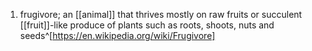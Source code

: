 1. frugivore; an [[animal]] that thrives mostly on raw fruits or succulent [[fruit]]-like produce of plants such as roots, shoots, nuts and seeds^[https://en.wikipedia.org/wiki/Frugivore]